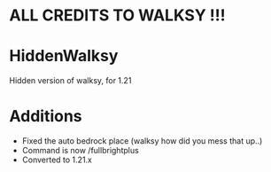 # ALL CREDITS TO WALKSY !!!
# HiddenWalksy
Hidden version of walksy, for 1.21
# Additions
- Fixed the auto bedrock place (walksy how did you mess that up..)
- Command is now /fullbrightplus
- Converted to 1.21.x
